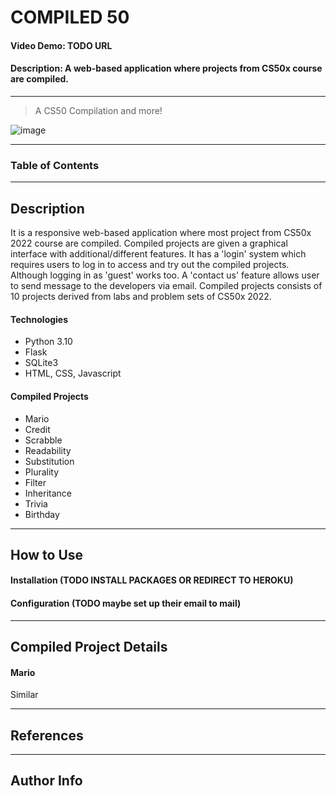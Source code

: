 




# **COMPILED 50**

#### Video Demo:  TODO URL
#### Description: A web-based application where projects from CS50x course are compiled.

---

> A CS50 Compilation and more!

![image](/cs50-final-project/static/images/homepage.PNG)

---

### Table of Contents



---

## Description
It is a responsive web-based application where most project from CS50x 2022 course are compiled. Compiled projects are given a graphical interface with additional/different features. It has a 'login' system which requires users to log in to access and try out the compiled projects. Although logging in as 'guest' works too. A 'contact us' feature allows user to send message to the developers via email. Compiled projects consists of 10 projects derived from labs and problem sets of CS50x 2022.

#### Technologies
- Python 3.10
- Flask
- SQLite3
- HTML, CSS, Javascript

#### Compiled Projects
- Mario
- Credit
- Scrabble
- Readability
- Substitution
- Plurality
- Filter
- Inheritance
- Trivia
- Birthday

---

## How to Use

#### Installation (TODO INSTALL PACKAGES OR REDIRECT TO HEROKU)


#### Configuration (TODO maybe set up their email to mail)

---

## Compiled Project Details

#### **Mario**
Similar


---

## References

---

## Author Info
